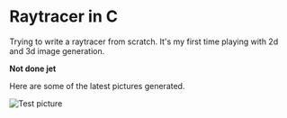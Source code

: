# Raytracer in C

Trying to write a raytracer from scratch.
It's my first time playing with 2d and 3d image generation.

**Not done jet**

Here are some of the latest pictures generated.

![Test picture](/raytrace/plain/test.png?h=image)
